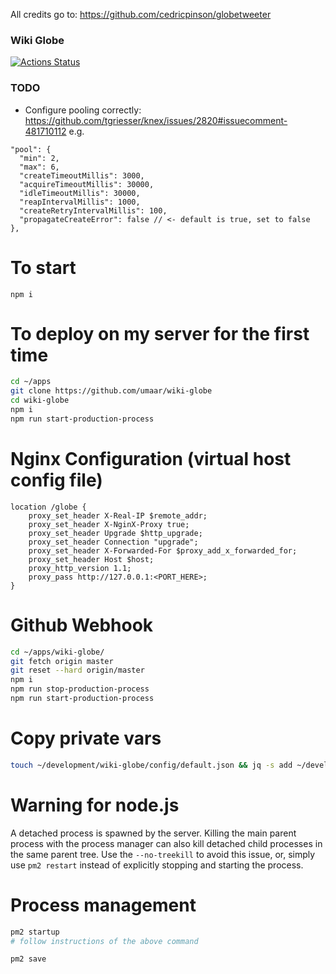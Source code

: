 All credits go to: https://github.com/cedricpinson/globetweeter

### Wiki Globe

[![Actions Status](https://github.com/umaar/wiki-globe/workflows/Node%20CI/badge.svg)](https://github.com/umaar/wiki-globe/actions)

### TODO

- Configure pooling correctly: https://github.com/tgriesser/knex/issues/2820#issuecomment-481710112 e.g. 


```
"pool": {
  "min": 2,
  "max": 6,
  "createTimeoutMillis": 3000,
  "acquireTimeoutMillis": 30000,
  "idleTimeoutMillis": 30000,
  "reapIntervalMillis": 1000,
  "createRetryIntervalMillis": 100,
  "propagateCreateError": false // <- default is true, set to false
},
```

# To start

```
npm i
```

# To deploy on my server for the first time

```sh
cd ~/apps
git clone https://github.com/umaar/wiki-globe
cd wiki-globe
npm i
npm run start-production-process
```

# Nginx Configuration (virtual host config file)

```
location /globe {
    proxy_set_header X-Real-IP $remote_addr;
    proxy_set_header X-NginX-Proxy true;
    proxy_set_header Upgrade $http_upgrade;
    proxy_set_header Connection "upgrade";
    proxy_set_header X-Forwarded-For $proxy_add_x_forwarded_for;
    proxy_set_header Host $host;
    proxy_http_version 1.1;
    proxy_pass http://127.0.0.1:<PORT_HERE>;
}
```

# Github Webhook

```sh
cd ~/apps/wiki-globe/
git fetch origin master
git reset --hard origin/master
npm i
npm run stop-production-process
npm run start-production-process
```

# Copy private vars

```sh
touch ~/development/wiki-globe/config/default.json && jq -s add ~/development/wiki-globe/config/default.json ~/.wiki-globe.json > ~/development/wiki-globe/__tmp__config.json && cp ~/development/wiki-globe/__tmp__config.json ~/development/wiki-globe/config/default.json && rm ~/development/wiki-globe/__tmp__config.json
```

# Warning for node.js

A detached process is spawned by the server. Killing the main parent process with the process manager can also kill detached child processes in the same parent tree. Use the `--no-treekill` to avoid this issue, or, simply use `pm2 restart` instead of explicitly stopping and starting the process.

# Process management

```sh
pm2 startup
# follow instructions of the above command

pm2 save
```